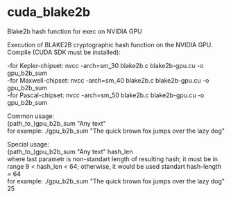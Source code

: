 # cuda_blake2b
Blake2b hash function for exec on NVIDIA GPU

Execution of BLAKE2B cryptographic hash function on the NVIDIA GPU.                            
Compile (CUDA SDK must be installed):

 -for Kepler-chipset:  nvcc -arch=sm_30 blake2b.c blake2b-gpu.cu -o gpu_b2b_sum                
 -for Maxwell-chipset: nvcc -arch=sm_40 blake2b.c blake2b-gpu.cu -o gpu_b2b_sum                
 -for Pascal-chipset:  nvcc -arch=sm_50 blake2b.c blake2b-gpu.cu -o gpu_b2b_sum                

Common usage:                                                                        
(path_to_)gpu_b2b_sum "Any text"                                                              
for example: ./gpu_b2b_sum "The quick brown fox jumps over the lazy dog"

Special usage:                                                                      
(path_to_)gpu_b2b_sum "Any text" hash_len                                                     
where last parametr is non-standart length of resulting hash; it must be in range 9 < hash_len < 64; otherwise, it would be used standart hash-length = 64                                     
for example: ./gpu_b2b_sum "The quick brown fox jumps over the lazy dog" 25
